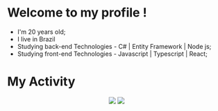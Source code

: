 # Welcome to my profile !
- I'm 20 years old;
- I live in Brazil
-  Studying back-end Technologies - C# | Entity Framework | Node js;
-  Studying front-end Technologies - Javascript | Typescript | React;
# My Activity
<p align="center">
 <img src='https://streak-stats.demolab.com?user=GabrielFogo&theme=darcula&hide_border=false&mode=weekly&card_width=500'/>
 <img src="https://github-readme-stats.vercel.app/api/top-langs/?username=GabrielFogo&layout=donut&bg_color=161b22&border_color=393f48&theme=merko&card_width=950&langs_count=5"/>
</p>
 
